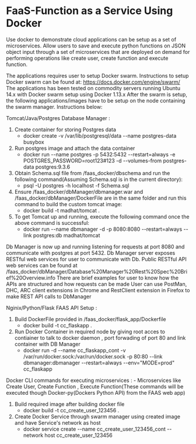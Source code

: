 # FaaS-Function as a Service Using Docker
Use docker to demonstrate cloud applications can be setup as a set of 
microservices. Allow users to save and execute python functions on JSON object
input through a set of microservices that are deployed on demand for performing
operations like create user, create function and execute function.

The applications requires user to setup Docker swarm. Instructions to setup
Docker swarm can be found at: https://docs.docker.com/engine/swarm/
The applications has been tested on commodity servers running Ubuntu 14.x 
with Docker swarm setup using Docker 1.13.x
After the swarm is setup, the following applications/images have to be setup
on the node containing the swarm manager. Instructions below:

Tomcat/Java/Postgres Database Manager :
1. Create container for storing Postgres data
    - docker create -v /var/lib/postgresql/data --name postgres-data busybox
2. Run postgres image and attach the data container
    - docker run --name postgres -p 5432:5432 --restart=always -e POSTGRES_PASSWORD=root123#123 -d --volumes-from postgres-data postgres:9.3.6
3. Obtain Schema.sql file from /faas_docker/dbschema and run the following command(Assuming Schema.sql is in the current directory):
    - psql -U postgres -h localhost -f Schema.sql
4. Ensure /faas_docker/dbManager/dbmanager.war and /faas_docker/dbManager/DockerFile are in the same folder and run this command to build the custom tomcat image:
    - docker build -t madhat/tomcat .
5. To get Tomcat up and running, execute the following command once the above command is successful:
    - docker run --name dbmanager -d -p 8080:8080 --restart=always --link postgres:db madhat/tomcat

Db Manager is now up and running listening for requests at port 8080 and 
communicate with postgres at port 5432.
Db Manager server exposes RESTful web services for user to communicate with Db.
Public RESTful API web services can be found at /faas_docker/dbManager/Database%20Manager%20Rest%20Spec%20Brief%20Overview.info
There are brief examples for user to know how the APIs are structured and how requests can be made
User can use PostMan, DHC, ARC client extensions in Chrome and RestClient extension in Firefox
to make REST API calls to DbManager

Nginix/Python/Flask FAAS API Setup :
1. Build DockerFile provided in /faas_docker/flask_app/Dockerfile
    - docker build -t cc_flaskapp .
2. Run Docker Container in required node by giving root acces to contiainer to 
talk to docker daemon , port forwading of port 80 and link container with DB Manager
    - docker run -d --name cc_flaskapp_cont -v /var/run/docker.sock:/var/run/docker.sock -p 80:80 --link dbmanager:dbmanager --restart=always --env="MODE=prod" cc_flaskapp

Docker CLI commands for executing microservices :
    - Microservices like Create User, Create Function , Execute Function(These commands will be executed though Docker-py(Dockers Python API) from the FAAS web app)
1. Build required image after building docker file
    - docker build -t cc_create_user_123456 .
2. Create Docker Service through swarm manager using created image and have Service's network as host
    - docker service create --name cc_create_user_123456_cont --network host cc_create_user_123456